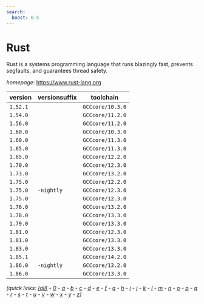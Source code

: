 ```yaml
---
search:
  boost: 0.5
---
```

# Rust

Rust is a systems programming language that runs blazingly fast, prevents segfaults,  and guarantees thread safety.

*homepage*: <https://www.rust-lang.org>

version | versionsuffix | toolchain
--------|---------------|----------
``1.52.1`` |  | ``GCCcore/10.3.0``
``1.54.0`` |  | ``GCCcore/11.2.0``
``1.56.0`` |  | ``GCCcore/11.2.0``
``1.60.0`` |  | ``GCCcore/10.3.0``
``1.60.0`` |  | ``GCCcore/11.3.0``
``1.65.0`` |  | ``GCCcore/11.3.0``
``1.65.0`` |  | ``GCCcore/12.2.0``
``1.70.0`` |  | ``GCCcore/12.3.0``
``1.73.0`` |  | ``GCCcore/13.2.0``
``1.75.0`` |  | ``GCCcore/12.2.0``
``1.75.0`` | ``-nightly`` | ``GCCcore/12.3.0``
``1.75.0`` |  | ``GCCcore/12.3.0``
``1.76.0`` |  | ``GCCcore/13.2.0``
``1.78.0`` |  | ``GCCcore/13.3.0``
``1.79.0`` |  | ``GCCcore/13.3.0``
``1.81.0`` |  | ``GCCcore/12.3.0``
``1.81.0`` |  | ``GCCcore/13.3.0``
``1.83.0`` |  | ``GCCcore/13.3.0``
``1.85.1`` |  | ``GCCcore/14.2.0``
``1.86.0`` | ``-nightly`` | ``GCCcore/13.2.0``
``1.86.0`` |  | ``GCCcore/13.3.0``


*(quick links: [(all)](../index.md) - [0](../0/index.md) - [a](../a/index.md) - [b](../b/index.md) - [c](../c/index.md) - [d](../d/index.md) - [e](../e/index.md) - [f](../f/index.md) - [g](../g/index.md) - [h](../h/index.md) - [i](../i/index.md) - [j](../j/index.md) - [k](../k/index.md) - [l](../l/index.md) - [m](../m/index.md) - [n](../n/index.md) - [o](../o/index.md) - [p](../p/index.md) - [q](../q/index.md) - [r](../r/index.md) - [s](../s/index.md) - [t](../t/index.md) - [u](../u/index.md) - [v](../v/index.md) - [w](../w/index.md) - [x](../x/index.md) - [y](../y/index.md) - [z](../z/index.md))*

